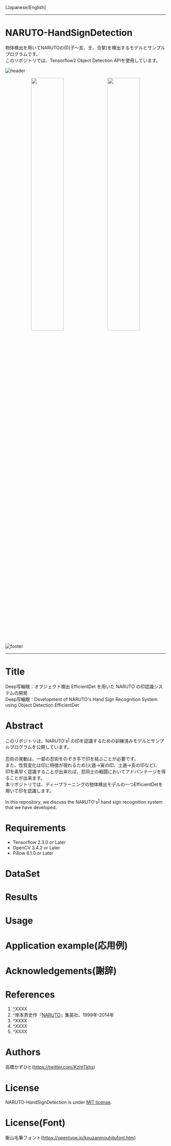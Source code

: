 [Japanese/English]

---
# NARUTO-HandSignDetection
物体検出を用いてNARUTOの印(子～亥、壬、合掌)を検出するモデルとサンプルプログラムです。<br>
このリポジトリでは、Tensorflow2 Object Detection APIを使用しています。

![header](https://user-images.githubusercontent.com/37477845/95489808-4fb55c80-09d2-11eb-95f0-c3cdc6d55d83.png)
<div align="center">

<img src="https://user-images.githubusercontent.com/37477845/95489944-78d5ed00-09d2-11eb-96f6-a687b012c413.gif" width="45%">　<img src="https://user-images.githubusercontent.com/37477845/95490010-93a86180-09d2-11eb-8185-e50fd2b5c137.gif" width="45%">

<!-- ![21](https://user-images.githubusercontent.com/37477845/95489944-78d5ed00-09d2-11eb-96f6-a687b012c413.gif)![22](https://user-images.githubusercontent.com/37477845/95490010-93a86180-09d2-11eb-8185-e50fd2b5c137.gif) -->
</div>

![footer](https://user-images.githubusercontent.com/37477845/95489817-5348e380-09d2-11eb-9df0-3ddd06703c55.png)

---

# Title
Deep写輪眼：オブジェクト検出 EfficientDet を用いた NARUTO の印認識システムの開発<br>
Deep写輪眼：Development of NARUTO's Hand Sign Recognition System using Object Detection EfficientDet

# Abstract
このリポジトリは、<span id="cite_ref-1">NARUTO's</span><sup>[1](#cite_note-1)</sup> の印を認識するための訓練済みモデルとサンプルプログラムを公開しています。<br><br>
忍術の発動は、一部の忍術をのぞき手で印を結ぶことが必要です。<br>
また、性質変化は印に特徴が現れるため(火遁→寅の印、土遁→亥の印など)、<br>
印を素早く認識することが出来れば、忍同士の戦闘においてアドバンテージを得ることが出来ます。<br>
本リポジトリでは、ディープラーニングの物体検出モデルの一つEfficientDetを用いて印を認識します。

In this repository, we discuss the <span id="cite_ref-1">NARUTO's</span><sup>[1](#cite_note-1)</sup> hand sign recognition system that we have developed. <br>

<!--# Introduction
-->
# Requirements
* Tensorflow 2.3.0 or Later
* OpenCV 3.4.2 or Later
* Pillow 6.1.0 or Later

# DataSet

# Results

<!-- # Discussion(考察)
-->
<!-- # Conclusions(結論)
-->
# Usage

# Application example(応用例)
<!--
* スマートグラス
* 認証 「****」開錠
* アカデミー卒業試験対策 〇〇×
* リモートコントロール
-->

# Acknowledgements(謝辞)

# References
1. [^](#cite_ref-1)<span id="cite_note-1">XXXX</span>
1. ^<span id="cite_note-2">岸本斉史作『[NARUTO](https://www.shonenjump.com/j/rensai/naruto.html)』集英社、1999年-2014年</span>
1. ^<span id="cite_note-3">XXXX</span>
1. ^<span id="cite_note-4">XXXX</span>
1. ^<span id="cite_note-5">XXXX</span>

# Authors
高橋かずひと(https://twitter.com/KzhtTkhs)
<!--
# Affiliations(所属)
-->

# License 
NARUTO-HandSignDetection is under [MIT license](https://en.wikipedia.org/wiki/MIT_License).

# License(Font)
衡山毛筆フォント(https://opentype.jp/kouzanmouhitufont.htm)
